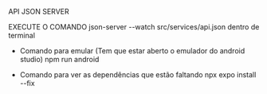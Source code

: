 
API JSON SERVER

EXECUTE O COMANDO json-server --watch src/services/api.json dentro de terminal

- Comando para emular (Tem que estar aberto o emulador do android studio)
npm run android

- Comando para ver as dependências que estão faltando
npx expo install --fix